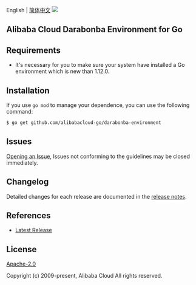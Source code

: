 English | [简体中文](README-CN.md)
![](https://aliyunsdk-pages.alicdn.com/icons/AlibabaCloud.svg)

## Alibaba Cloud Darabonba Environment for Go

## Requirements
- It's necessary for you to make sure your system have installed a Go environment which is new than 1.12.0.

## Installation
If you use `go mod` to manage your dependence, you can use the following command:

```sh
$ go get github.com/alibabacloud-go/darabonba-environment
```

## Issues
[Opening an Issue](https://github.com/aliyun/darabonba-environment/issues/new), Issues not conforming to the guidelines may be closed immediately.

## Changelog
Detailed changes for each release are documented in the [release notes](./ChangeLog.txt).

## References
* [Latest Release](https://github.com/aliyun/darabonba-environment/releases)

## License
[Apache-2.0](http://www.apache.org/licenses/LICENSE-2.0)

Copyright (c) 2009-present, Alibaba Cloud All rights reserved.